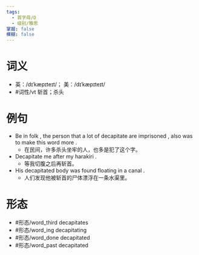 ```yaml
---
tags:
  - 首字母/D
  - 级别/雅思
掌握: false
模糊: false
---
```

# 词义
- 英：/dɪˈkæpɪteɪt/； 美：/dɪˈkæpɪteɪt/
- #词性/vt  斩首；杀头
# 例句
- Be in folk , the person that a lot of decapitate are imprisoned , also was to make this word more .
	- 在民间，许多杀头坐牢的人，也多是犯了这个字。
- Decapitate me after my harakiri .
	- 等我切腹之后再斩首。
- His decapitated body was found floating in a canal .
	- 人们发现他被斩首的尸体漂浮在一条水渠里。
# 形态
- #形态/word_third decapitates
- #形态/word_ing decapitating
- #形态/word_done decapitated
- #形态/word_past decapitated
